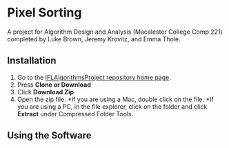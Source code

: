 # Pixel Sorting 

A project for Algorithm Design and Analysis (Macalester College Comp 221) completed by Luke Brown, Jeremy Krovitz, and Emma Thole. 

## Installation

1. Go to the [IFLAlgorithmsProject repository home page](https://github.com/jkrovitz/IFLAlgorithmsProject). 
2. Press **Clone or Download**
3. Click **Download Zip**
4. Open the zip file. 
   *If you are using a Mac, double click on the file. 
   *If you are using a PC, in the file explorer, click on the folder and click **Extract** under Compressed Folder Tools. 


## Using the Software
